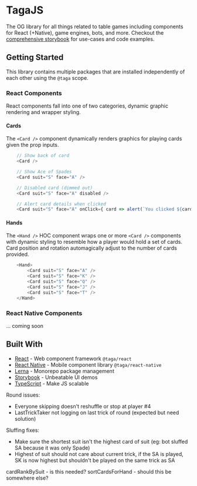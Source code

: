 # TagaJS

The OG library for all things related to table games including components for React (+Native), game engines, bots, and more. Checkout the [comprehensive storybook]() for use-cases and code examples.

## Getting Started

This library contains multiple packages that are installed independently of each other using the `@taga` scope.

### React Components

React components fall into one of two categories, dynamic graphic rendering and wrapper styling.

#### Cards

The `<Card />` component dynamically renders graphics for playing cards given the prop inputs.

```js
    // Show back of card
    <Card />

    // Show Ace of Spades
    <Card suit="S" face="A" />

    // Disabled card (dimmed out)
    <Card suit="S" face="A" disabled />

    // Alert card details when clicked
    <Card suit="S" face="A" onClick={ card => alert(`You clicked ${card.suit}${card.face}`) } />
```

#### Hands

The `<Hand />` HOC component wraps one or more `<Card />` components with dynamic styling to resemble how a player would hold a set of cards. Card position and rotation automagically adjust to the number of cards provided.

```js
    <Hand>
        <Card suit="S" face="A" />
        <Card suit="S" face="K" />
        <Card suit="S" face="Q" />
        <Card suit="S" face="J" />
        <Card suit="S" face="T" />
    </Hand>
```

### React Native Components

... coming soon

## Built With

* [React](https://reactjs.org/) - Web component framework `@taga/react`
* [React Native](https://reactnative.dev/) - Mobile component library `@taga/react-native`
* [Lerna](https://lerna.js.org/) - Monorepo package management
* [Storybook](https://storybook.js.org/) - Unbeatable UI demos
* [TypeScript](https://www.typescriptlang.org/) - Make JS scalable






Round issues:
- Everyone skipping doesn't reshuffle or stop at player #4
- LastTrickTaker not logging on last trick of round (expected but need solution)

Sluffing fixes:
- Make sure the shortest suit isn't the highest card of suit (eg: bot sluffed SA because it was only Spade)
- Highest of suit should not care about current trick, if the SA is played, SK is now highest but shouldn't be played on the same trick as SA

cardRankBySuit - is this needed?
sortCardsForHand - should this be somewhere else?